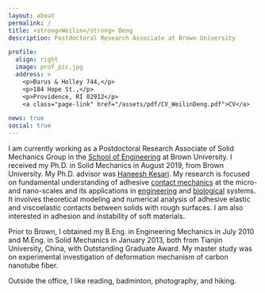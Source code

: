 ```yaml
---
layout: about
permalink: /
title: <strong>Weilin</strong> Deng
description: Postdoctoral Research Associate at Brown University

profile:
  align: right
  image: prof_pic.jpg
  address: >
    <p>Barus & Holley 744,</p>
    <p>184 Hope St.,</p>
    <p>Providence, RI 02912</p>
    <a class="page-link" href="/assets/pdf/CV_WeilinDeng.pdf">CV</a>

news: true
social: true
---
```


I am currently working as a Postdoctoral Research Associate
of Solid Mechanics Group
in the [School of Engineering](https://www.brown.edu/academics/engineering)
at Brown University.
I received my Ph.D. in Solid Mechanics in August 2019, from Brown University.
My Ph.D. advisor was [Haneesh Kesari](https://vivo.brown.edu/display/hkesari).
My research is focused on fundamental understanding of adhesive [contact mechanics](https://en.wikipedia.org/wiki/Contact_mechanics) at the micro- and nano-scales and its applications in [engineering](https://en.wikipedia.org/wiki/Atomic_force_microscopy) and [biological](https://en.wikipedia.org/wiki/Synthetic_setae) systems.
It involves theoretical modeling and numerical analysis of adhesive elastic and viscoelastic contacts between solids with rough surfaces.
I am also interested in adhesion and instability of soft materials.


Prior to Brown, I obtained my B.Eng. in Engineering Mechanics in July 2010
and M.Eng. in Solid Mechanics in January 2013, both from Tianjin University, China,
with Outstanding Graduate Award. 
My master study was on experimental investigation of deformation mechanism of carbon nanotube fiber.

Outside the office, I like reading, badminton, photography, and hiking.

